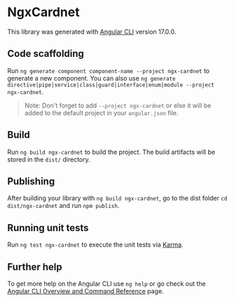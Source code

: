 # NgxCardnet

This library was generated with [Angular CLI](https://github.com/angular/angular-cli) version 17.0.0.

## Code scaffolding

Run `ng generate component component-name --project ngx-cardnet` to generate a new component. You can also use `ng generate directive|pipe|service|class|guard|interface|enum|module --project ngx-cardnet`.
> Note: Don't forget to add `--project ngx-cardnet` or else it will be added to the default project in your `angular.json` file. 

## Build

Run `ng build ngx-cardnet` to build the project. The build artifacts will be stored in the `dist/` directory.

## Publishing

After building your library with `ng build ngx-cardnet`, go to the dist folder `cd dist/ngx-cardnet` and run `npm publish`.

## Running unit tests

Run `ng test ngx-cardnet` to execute the unit tests via [Karma](https://karma-runner.github.io).

## Further help

To get more help on the Angular CLI use `ng help` or go check out the [Angular CLI Overview and Command Reference](https://angular.io/cli) page.
